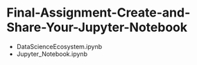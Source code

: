 # Final-Assignment-Create-and-Share-Your-Jupyter-Notebook


- DataScienceEcosystem.ipynb
- Jupyter_Notebook.ipynb

